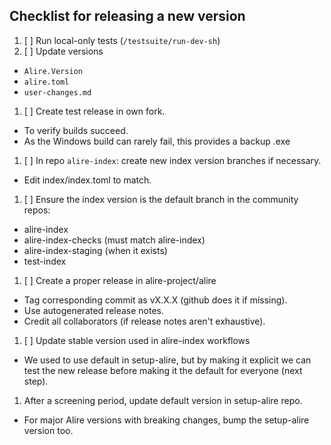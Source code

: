 ## Checklist for releasing a new version

1. [ ] Run local-only tests (`/testsuite/run-dev-sh`)
1. [ ] Update versions
  - `Alire.Version`
  - `alire.toml`
  - `user-changes.md`
1. [ ] Create test release in own fork.
  - To verify builds succeed.
  - As the Windows build can rarely fail, this provides a backup .exe
1. [ ] In repo `alire-index`: create new index version branches if necessary.
  - Edit index/index.toml to match.
1. [ ] Ensure the index version is the default branch in the community repos:
  - alire-index
  - alire-index-checks (must match alire-index)
  - alire-index-staging (when it exists)
  - test-index
1. [ ] Create a proper release in alire-project/alire
  - Tag corresponding commit as vX.X.X (github does it if missing).
  - Use autogenerated release notes.
  - Credit all collaborators (if release notes aren't exhaustive).
1. [ ] Update stable version used in alire-index workflows
  - We used to use default in setup-alire, but by making it explicit we can
    test the new release before making it the default for everyone (next step).
1. After a screening period, update default version in setup-alire repo.
  - For major Alire versions with breaking changes, bump the setup-alire
    version too.
